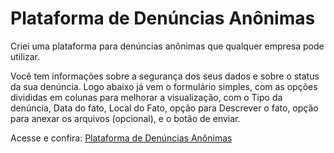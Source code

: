 # Plataforma de Denúncias Anônimas
 Criei uma plataforma para denúncias anônimas que qualquer empresa pode utilizar.
 
Você tem informações sobre a segurança dos seus dados e sobre o status da sua denúncia.
Logo abaixo já vem o formulário simples, com as opções divididas em colunas para melhorar a visualização, com o Tipo da denúncia, Data do fato, Local do Fato, opção para Descrever o fato, opção para anexar os arquivos (opcional), e o botão de enviar.

Acesse e confira: <a href="https://ccaiomarcelo.github.io/plataforma-denuncia/" target="_blank">Plataforma de Denúncias Anônimas</a>
